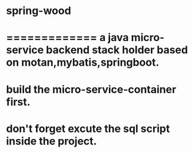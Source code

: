 # spring-wood
=============
a java micro-service backend stack holder based on motan,mybatis,springboot.
=============
build the micro-service-container first.
=============
don't forget excute the sql script inside the project.
=============
